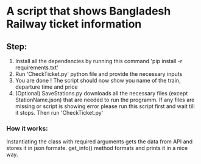 # A script that shows Bangladesh Railway ticket information

## Step:
1. Install all the dependencies by running this command 'pip install -r requirements.txt'
2. Run 'CheckTicket.py' python file and provide the necessary inputs
3. You are done ! The script should now show you name of the train, departure time and price
4. (Optional) SaveStations.py downloads all the necessary files (except StationName.json) that are needed to run the programm. If any files are missing or script is showing error please run this script first and wait till it stops. Then run 'CheckTicket.py'

### How it works:
Instantiating the class with required arguments gets the data from API and stores it in json formate. 
get_info() method formats and prints it in a nice way.